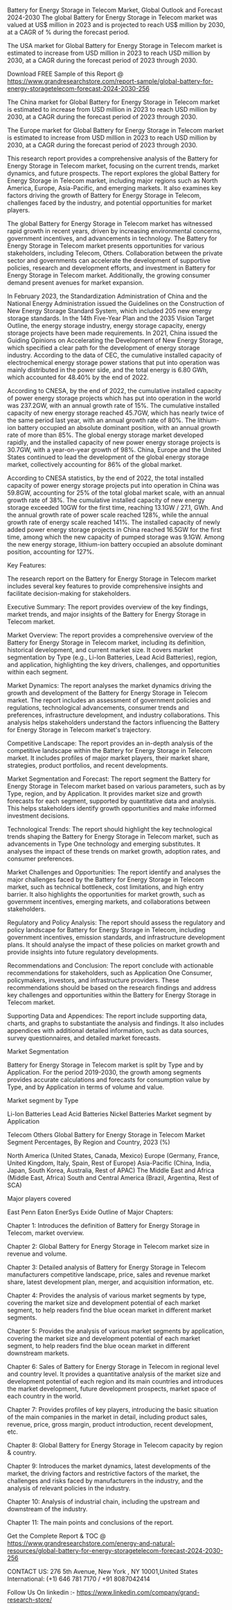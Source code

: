 Battery for Energy Storage in Telecom Market, Global Outlook and Forecast 2024-2030
The global Battery for Energy Storage in Telecom market was valued at US$ million in 2023 and is projected to reach US$ million by 2030, at a CAGR of % during the forecast period.

The USA market for Global Battery for Energy Storage in Telecom market is estimated to increase from USD million in 2023 to reach USD million by 2030, at a CAGR during the forecast period of 2023 through 2030.

Download FREE Sample of this Report @ https://www.grandresearchstore.com/report-sample/global-battery-for-energy-storagetelecom-forecast-2024-2030-256

The China market for Global Battery for Energy Storage in Telecom market is estimated to increase from USD million in 2023 to reach USD million by 2030, at a CAGR during the forecast period of 2023 through 2030.

The Europe market for Global Battery for Energy Storage in Telecom market is estimated to increase from USD million in 2023 to reach USD million by 2030, at a CAGR during the forecast period of 2023 through 2030.

This research report provides a comprehensive analysis of the Battery for Energy Storage in Telecom market, focusing on the current trends, market dynamics, and future prospects. The report explores the global Battery for Energy Storage in Telecom market, including major regions such as North America, Europe, Asia-Pacific, and emerging markets. It also examines key factors driving the growth of Battery for Energy Storage in Telecom, challenges faced by the industry, and potential opportunities for market players.

The global Battery for Energy Storage in Telecom market has witnessed rapid growth in recent years, driven by increasing environmental concerns, government incentives, and advancements in technology. The Battery for Energy Storage in Telecom market presents opportunities for various stakeholders, including Telecom, Others. Collaboration between the private sector and governments can accelerate the development of supportive policies, research and development efforts, and investment in Battery for Energy Storage in Telecom market. Additionally, the growing consumer demand present avenues for market expansion.

In February 2023, the Standardization Administration of China and the National Energy Administration issued the Guidelines on the Construction of New Energy Storage Standard System, which included 205 new energy storage standards. In the 14th Five-Year Plan and the 2035 Vision Target Outline, the energy storage industry, energy storage capacity, energy storage projects have been made requirements. In 2021, China issued the Guiding Opinions on Accelerating the Development of New Energy Storage, which specified a clear path for the development of energy storage industry. According to the data of CEC, the cumulative installed capacity of electrochemical energy storage power stations that put into operation was mainly distributed in the power side, and the total energy is 6.80 GWh, which accounted for 48.40% by the end of 2022.

According to CNESA, by the end of 2022, the cumulative installed capacity of power energy storage projects which has put into operation in the world was 237.2GW, with an annual growth rate of 15%. The cumulative installed capacity of new energy storage reached 45.7GW, which has nearly twice of the same period last year, with an annual growth rate of 80%. The lithium-ion battery occupied an absolute dominant position, with an annual growth rate of more than 85%. The global energy storage market developed rapidly, and the installed capacity of new power energy storage projects is 30.7GW, with a year-on-year growth of 98%. China, Europe and the United States continued to lead the development of the global energy storage market, collectively accounting for 86% of the global market.

According to CNESA statistics, by the end of 2022, the total installed capacity of power energy storage projects put into operation in China was 59.8GW, accounting for 25% of the total global market scale, with an annual growth rate of 38%. The cumulative installed capacity of new energy storage exceeded 10GW for the first time, reaching 13.1GW / 27.1, GWh. And the annual growth rate of power scale reached 128%, while the annual growth rate of energy scale reached 141%. The installed capacity of newly added power energy storage projects in China reached 16.5GW for the first time, among which the new capacity of pumped storage was 9.1GW. Among the new energy storage, lithium-ion battery occupied an absolute dominant position, accounting for 127%.

Key Features:

The research report on the Battery for Energy Storage in Telecom market includes several key features to provide comprehensive insights and facilitate decision-making for stakeholders.

Executive Summary: The report provides overview of the key findings, market trends, and major insights of the Battery for Energy Storage in Telecom market.

Market Overview: The report provides a comprehensive overview of the Battery for Energy Storage in Telecom market, including its definition, historical development, and current market size. It covers market segmentation by Type (e.g., Li-Ion Batteries, Lead Acid Batteries), region, and application, highlighting the key drivers, challenges, and opportunities within each segment.

Market Dynamics: The report analyses the market dynamics driving the growth and development of the Battery for Energy Storage in Telecom market. The report includes an assessment of government policies and regulations, technological advancements, consumer trends and preferences, infrastructure development, and industry collaborations. This analysis helps stakeholders understand the factors influencing the Battery for Energy Storage in Telecom market's trajectory.

Competitive Landscape: The report provides an in-depth analysis of the competitive landscape within the Battery for Energy Storage in Telecom market. It includes profiles of major market players, their market share, strategies, product portfolios, and recent developments.

Market Segmentation and Forecast: The report segment the Battery for Energy Storage in Telecom market based on various parameters, such as by Type, region, and by Application. It provides market size and growth forecasts for each segment, supported by quantitative data and analysis. This helps stakeholders identify growth opportunities and make informed investment decisions.

Technological Trends: The report should highlight the key technological trends shaping the Battery for Energy Storage in Telecom market, such as advancements in Type One technology and emerging substitutes. It analyses the impact of these trends on market growth, adoption rates, and consumer preferences.

Market Challenges and Opportunities: The report identify and analyses the major challenges faced by the Battery for Energy Storage in Telecom market, such as technical bottleneck, cost limitations, and high entry barrier. It also highlights the opportunities for market growth, such as government incentives, emerging markets, and collaborations between stakeholders.

Regulatory and Policy Analysis: The report should assess the regulatory and policy landscape for Battery for Energy Storage in Telecom, including government incentives, emission standards, and infrastructure development plans. It should analyse the impact of these policies on market growth and provide insights into future regulatory developments.

Recommendations and Conclusion: The report conclude with actionable recommendations for stakeholders, such as Application One Consumer, policymakers, investors, and infrastructure providers. These recommendations should be based on the research findings and address key challenges and opportunities within the Battery for Energy Storage in Telecom market.

Supporting Data and Appendices: The report include supporting data, charts, and graphs to substantiate the analysis and findings. It also includes appendices with additional detailed information, such as data sources, survey questionnaires, and detailed market forecasts.

Market Segmentation

Battery for Energy Storage in Telecom market is split by Type and by Application. For the period 2019-2030, the growth among segments provides accurate calculations and forecasts for consumption value by Type, and by Application in terms of volume and value.

Market segment by Type

Li-Ion Batteries
Lead Acid Batteries
Nickel Batteries
Market segment by Application

Telecom
Others
Global Battery for Energy Storage in Telecom Market Segment Percentages, By Region and Country, 2023 (%)

North America (United States, Canada, Mexico)
Europe (Germany, France, United Kingdom, Italy, Spain, Rest of Europe)
Asia-Pacific (China, India, Japan, South Korea, Australia, Rest of APAC)
The Middle East and Africa (Middle East, Africa)
South and Central America (Brazil, Argentina, Rest of SCA)

Major players covered

East Penn
Eaton
EnerSys
Exide
Outline of Major Chapters:

Chapter 1: Introduces the definition of Battery for Energy Storage in Telecom, market overview.

Chapter 2: Global Battery for Energy Storage in Telecom market size in revenue and volume.

Chapter 3: Detailed analysis of Battery for Energy Storage in Telecom manufacturers competitive landscape, price, sales and revenue market share, latest development plan, merger, and acquisition information, etc.

Chapter 4: Provides the analysis of various market segments by type, covering the market size and development potential of each market segment, to help readers find the blue ocean market in different market segments.

Chapter 5: Provides the analysis of various market segments by application, covering the market size and development potential of each market segment, to help readers find the blue ocean market in different downstream markets.

Chapter 6: Sales of Battery for Energy Storage in Telecom in regional level and country level. It provides a quantitative analysis of the market size and development potential of each region and its main countries and introduces the market development, future development prospects, market space of each country in the world.

Chapter 7: Provides profiles of key players, introducing the basic situation of the main companies in the market in detail, including product sales, revenue, price, gross margin, product introduction, recent development, etc.

Chapter 8: Global Battery for Energy Storage in Telecom capacity by region & country.

Chapter 9: Introduces the market dynamics, latest developments of the market, the driving factors and restrictive factors of the market, the challenges and risks faced by manufacturers in the industry, and the analysis of relevant policies in the industry.

Chapter 10: Analysis of industrial chain, including the upstream and downstream of the industry.

Chapter 11: The main points and conclusions of the report.

Get the Complete Report & TOC @ https://www.grandresearchstore.com/energy-and-natural-resources/global-battery-for-energy-storagetelecom-forecast-2024-2030-256

CONTACT US:
276 5th Avenue, New York , NY 10001,United States
International: (+1) 646 781 7170 / +91 8087042414

Follow Us On linkedin :- https://www.linkedin.com/company/grand-research-store/
